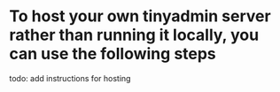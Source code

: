 # To host your own tinyadmin server rather than running it locally, you can use the following steps

todo: add instructions for hosting
